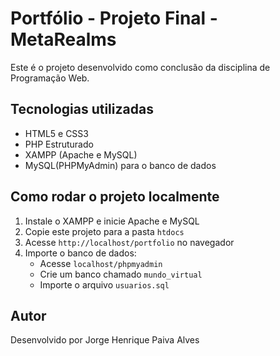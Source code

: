 # Portfólio - Projeto Final - MetaRealms

Este é o projeto desenvolvido como conclusão da disciplina de Programação Web.

## Tecnologias utilizadas

- HTML5 e CSS3
- PHP Estruturado
- XAMPP (Apache e MySQL)
- MySQL(PHPMyAdmin) para o banco de dados

## Como rodar o projeto localmente

1. Instale o XAMPP e inicie Apache e MySQL
2. Copie este projeto para a pasta `htdocs`
3. Acesse `http://localhost/portfolio` no navegador
4. Importe o banco de dados:
   - Acesse `localhost/phpmyadmin`
   - Crie um banco chamado `mundo_virtual`
   - Importe o arquivo `usuarios.sql`


## Autor

Desenvolvido por Jorge Henrique Paiva Alves
